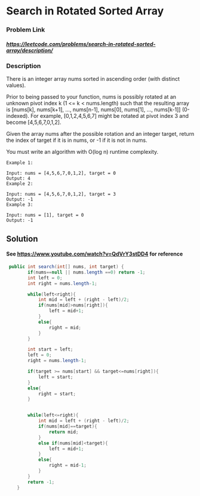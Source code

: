 
#   Search in Rotated Sorted Array

### Problem Link 
##### https://leetcode.com/problems/search-in-rotated-sorted-array/description/
### Description
There is an integer array nums sorted in ascending order (with distinct values).

Prior to being passed to your function, nums is possibly rotated at an unknown pivot index k (1 <= k < nums.length) such that the resulting array is [nums[k], nums[k+1], ..., nums[n-1], nums[0], nums[1], ..., nums[k-1]] (0-indexed). For example, [0,1,2,4,5,6,7] might be rotated at pivot index 3 and become [4,5,6,7,0,1,2].

Given the array nums after the possible rotation and an integer target, return the index of target if it is in nums, or -1 if it is not in nums.

You must write an algorithm with O(log n) runtime complexity.
```
Example 1:

Input: nums = [4,5,6,7,0,1,2], target = 0
Output: 4
Example 2:

Input: nums = [4,5,6,7,0,1,2], target = 3
Output: -1
Example 3:

Input: nums = [1], target = 0
Output: -1
```

## Solution 
#### See https://www.youtube.com/watch?v=QdVrY3stDD4  for reference
```java
 public int search(int[] nums, int target) {
        if(nums==null || nums.length ==0) return -1;
        int left = 0;
        int right = nums.length-1;

        while(left<right){
            int mid = left + (right - left)/2;
            if(nums[mid]>nums[right]){
                left = mid+1;
            }
            else{
                right = mid;
            }
        }

        int start = left;
        left = 0;
        right = nums.length-1;

        if(target >= nums[start] && target<=nums[right]){
            left = start;
        }
        else{
            right = start;
        }


        while(left<=right){
            int mid = left + (right - left)/2;
            if(nums[mid]==target){
                return mid;
            }
            else if(nums[mid]<target){
                left = mid+1;
            }
            else{
                right = mid-1;
            }
        }
        return -1;
    }
```



